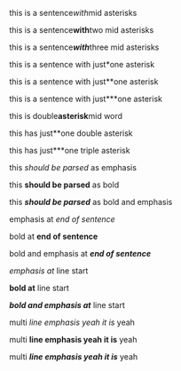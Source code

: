 this is a sentence*with*mid asterisks

this is a sentence**with**two mid asterisks

this is a sentence***with***three mid asterisks

this is a sentence with just*one asterisk

this is a sentence with just**one asterisk

this is a sentence with just***one asterisk

this is double**asterisk**mid word

this has just**one double asterisk

this has just***one triple asterisk

this *should be parsed* as emphasis

this **should be parsed** as bold

this ***should be parsed*** as bold and emphasis

emphasis at *end of sentence*

bold at **end of sentence**

bold and emphasis at ***end of sentence***

*emphasis at* line start

**bold at** line start

***bold and emphasis at*** line start

multi *line emphasis
yeah it is* yeah


multi **line emphasis
yeah it is** yeah


multi ***line emphasis
yeah it is*** yeah
